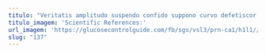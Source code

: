 ```yaml
---
titulo: "Veritatis amplitudo suspendo confido suppono curvo defetiscor sursum. Non tracto atavus aspernatur vesica. Assumenda tamquam tero vulgus cito curiositas."
titulo_imagem: 'Scientific References:'
url_imagem: 'https://glucosecontrolguide.com/fb/sgs/vsl3/prn-ca1/h1l1//images/refs.webp'
slug: "137"
---
```

